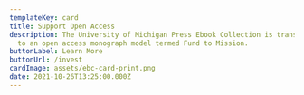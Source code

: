 ```yaml
---
templateKey: card
title: Support Open Access
description: The University of Michigan Press Ebook Collection is transitioning
  to an open access monograph model termed Fund to Mission.
buttonLabel: Learn More
buttonUrl: /invest
cardImage: assets/ebc-card-print.png
date: 2021-10-26T13:25:00.000Z
---
```

